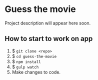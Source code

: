 # Guess the movie

Project description will appear here soon.


## How to start to work on app
1. $ `git clone <repo>`
1. $ `cd guess-the-movie`
2. $ `npm install`
4. $ `gulp watch`
5. Make changes to code.
